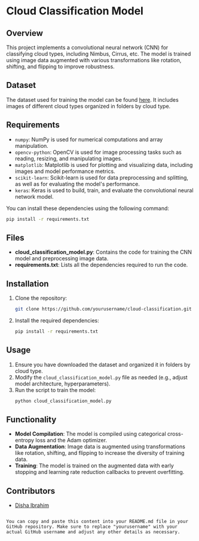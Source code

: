 


# Cloud Classification Model

## Overview

This project implements a convolutional neural network (CNN) for classifying cloud types, including Nimbus, Cirrus, etc. The model is trained using image data augmented with various transformations like rotation, shifting, and flipping to improve robustness.

## Dataset

The dataset used for training the model can be found [here](https://dataverse.harvard.edu/dataset.xhtml?persistentId=doi:10.7910/DVN/CADDPD). It includes images of different cloud types organized in folders by cloud type.

## Requirements

- `numpy`: NumPy is used for numerical computations and array manipulation.
- `opencv-python`: OpenCV is used for image processing tasks such as reading, resizing, and manipulating images.
- `matplotlib`: Matplotlib is used for plotting and visualizing data, including images and model performance metrics.
- `scikit-learn`: Scikit-learn is used for data preprocessing and splitting, as well as for evaluating the model's performance.
- `keras`: Keras is used to build, train, and evaluate the convolutional neural network model.
  
You can install these dependencies using the following command:
```bash
pip install -r requirements.txt
```

## Files

- **cloud_classification_model.py**: Contains the code for training the CNN model and preprocessing image data.
- **requirements.txt**: Lists all the dependencies required to run the code.

## Installation

1. Clone the repository:
   ```bash
   git clone https://github.com/yourusername/cloud-classification.git
   ```
2. Install the required dependencies:
   ```bash
   pip install -r requirements.txt
   ```

## Usage

1. Ensure you have downloaded the dataset and organized it in folders by cloud type.
2. Modify the `cloud_classification_model.py` file as needed (e.g., adjust model architecture, hyperparameters).
3. Run the script to train the model:
   ```bash
   python cloud_classification_model.py
   ```

## Functionality

- **Model Compilation**: The model is compiled using categorical cross-entropy loss and the Adam optimizer.
- **Data Augmentation**: Image data is augmented using transformations like rotation, shifting, and flipping to increase the diversity of training data.
- **Training**: The model is trained on the augmented data with early stopping and learning rate reduction callbacks to prevent overfitting.

## Contributors

- [Disha Ibrahim](https://github.com/dishaibrahim)

```

You can copy and paste this content into your README.md file in your GitHub repository. Make sure to replace "yourusername" with your actual GitHub username and adjust any other details as necessary.
